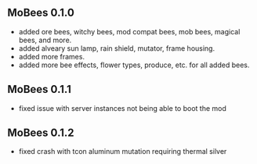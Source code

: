 ## MoBees 0.1.0
- added ore bees, witchy bees, mod compat bees, mob bees, magical bees, and more.
- added alveary sun lamp, rain shield, mutator, frame housing.
- added more frames.
- added more bee effects, flower types, produce, etc. for all added bees.

## MoBees 0.1.1
- fixed issue with server instances not being able to boot the mod

## MoBees 0.1.2
- fixed crash with tcon aluminum mutation requiring thermal silver